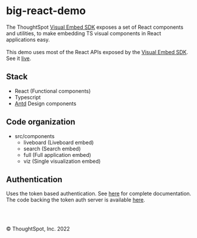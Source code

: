 # big-react-demo

The ThoughtSpot [Visual Embed SDK](https://github.com/thoughtspot/visual-embed-sdk) exposes a set of React components and utilities, to make embedding TS visual components in React applications easy.
<br/><br/>
This demo uses most of the React APIs exposed by the [Visual Embed SDK](https://github.com/thoughtspot/visual-embed-sdk).
See it [live](https://codesandbox.io/s/github/ashubham/big-react-demo).


## Stack
- React (Functional components)
- Typescript
- [Antd](https://ant.design) Design components


## Code organization
- src/components
  - liveboard (Liveboard embed)
  - search (Search embed)
  - full (Full application embed)
  - viz (Single visualization embed)

## Authentication
Uses the token based authentication. See [here](https://developers.thoughtspot.com/docs/) for complete documentation. The code backing the token auth server is available [here](https://github.com/thoughtspot/node-token-auth-server-example).

<br/>
<br/>
 
 © ThoughtSpot, Inc. 2022
